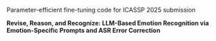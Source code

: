 Parameter-efficient fine-tuning code for ICASSP 2025 submission

**Revise, Reason, and Recognize: LLM-Based Emotion Recognition via Emotion-Specific Prompts and ASR Error Correction**
